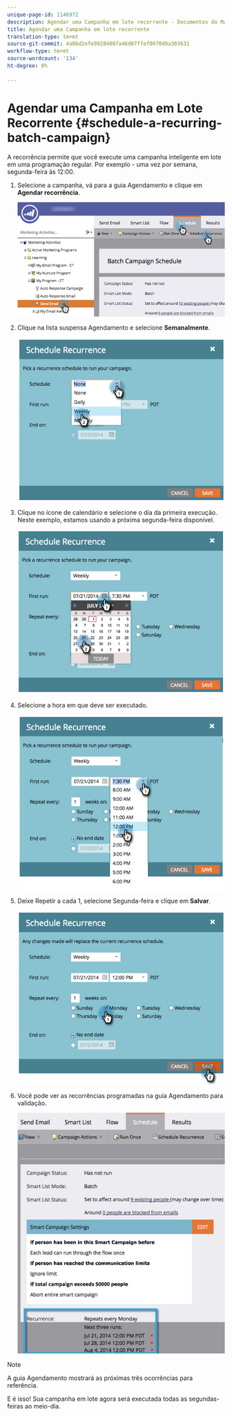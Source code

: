 ```yaml
---
unique-page-id: 1146972
description: Agendar uma Campanha em lote recorrente - Documentos do Marketing - Documentação do produto
title: Agendar uma Campanha em lote recorrente
translation-type: tm+mt
source-git-commit: 4a0bd2efe99284807a46d07ffef0070d9a303631
workflow-type: tm+mt
source-wordcount: '134'
ht-degree: 0%

---
```



# Agendar uma Campanha em Lote Recorrente {#schedule-a-recurring-batch-campaign}

A recorrência permite que você execute uma campanha inteligente em lote em uma programação regular. Por exemplo - uma vez por semana, segunda-feira às 12:00.

1. Selecione a campanha, vá para a guia Agendamento e clique em **Agendar recorrência**.

   ![](assets/recurrencehands-sendemail.png)

1. Clique na lista suspensa Agendamento e selecione **Semanalmente**.

   ![](assets/image2014-9-22-11-3a41-3a42.png)

1. Clique no ícone de calendário e selecione o dia da primeira execução. Neste exemplo, estamos usando a próxima segunda-feira disponível.

   ![](assets/image2014-9-22-11-3a41-3a46.png)

1. Selecione a hora em que deve ser executado.

   ![](assets/image2014-9-22-11-3a41-3a49.png)

1. Deixe Repetir a cada 1, selecione Segunda-feira e clique em **Salvar**.

   ![](assets/image2014-9-22-11-3a41-3a53.png)

1. Você pode ver as recorrências programadas na guia Agendamento para validação.

   ![](assets/recurrence.jpg)

>[!NOTE]
>
>A guia Agendamento mostrará as próximas três ocorrências para referência.

E é isso! Sua campanha em lote agora será executada todas as segundas-feiras ao meio-dia.
